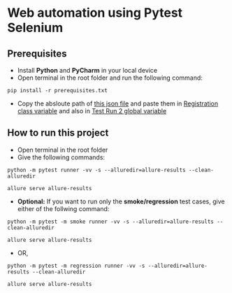 # Web automation using Pytest Selenium
## Prerequisites
* Install **Python** and **PyCharm** in your local device
* Open terminal in the root folder and run the following command:
```
pip install -r prerequisites.txt
```
* Copy the absloute path of [this json file](https://github.com/asif-shahriar/Pytest-Web_Automation/blob/master/json_factory/registration.json "registration.json") and paste them in [Registration class variable](https://github.com/asif-shahriar/Pytest-Web_Automation/blob/master/testcases/Registration.py "Registration.py") and also in [Test Run 2 global variable](https://github.com/asif-shahriar/Pytest-Web_Automation/blob/master/runner/Test_Run2.py "Test_Run2.py")

## How to run this project
* Open terminal in the root folder
* Give the following commands:
```
python -m pytest runner -vv -s --alluredir=allure-results --clean-alluredir
```
```
allure serve allure-results
```
* **Optional:** If you want to run only the **smoke/regression** test cases, give either of the follwing command:
```
python -m pytest -m smoke runner -vv -s --alluredir=allure-results --clean-alluredir
```
```
allure serve allure-results
```
* OR, 

```
python -m pytest -m regression runner -vv -s --alluredir=allure-results --clean-alluredir
```
```
allure serve allure-results
```
